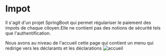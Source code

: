 # Impot
Il s'agit d'un projet  SpringBoot qui permet régulariser le paiement des impots de chaque citoyen.Elle ne contient pas des notions de sécurité tels que l'authentification.


Nous avons au niveau de l'accueil cette page qui contient un menu qui redirige vers les déclarants et les déclarations
![accueil](https://github.com/noj911/Impot/assets/80030614/0ba821f8-81ac-4a44-8f1d-7856544c4cff)

